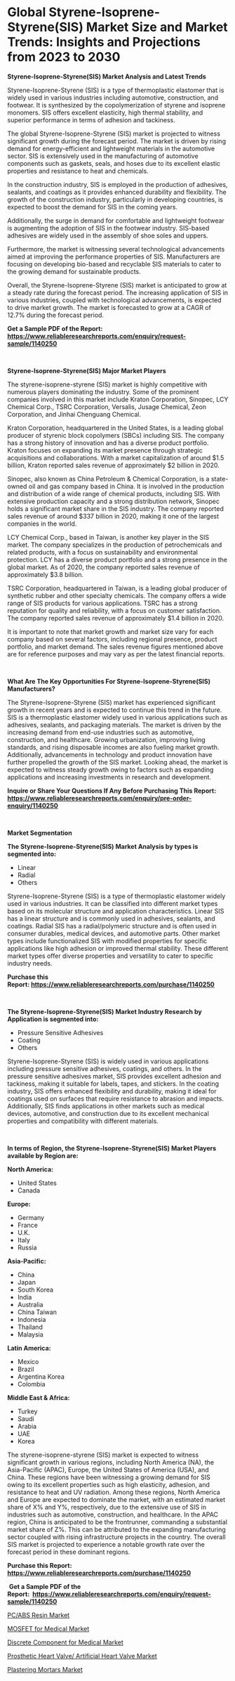 <p><h1>Global Styrene-Isoprene-Styrene(SIS) Market Size and Market Trends: Insights and Projections from 2023 to 2030</h1></p><p><strong>Styrene-Isoprene-Styrene(SIS) Market Analysis and Latest Trends</strong></p>
<p><p>Styrene-Isoprene-Styrene (SIS) is a type of thermoplastic elastomer that is widely used in various industries including automotive, construction, and footwear. It is synthesized by the copolymerization of styrene and isoprene monomers. SIS offers excellent elasticity, high thermal stability, and superior performance in terms of adhesion and tackiness.</p><p>The global Styrene-Isoprene-Styrene (SIS) market is projected to witness significant growth during the forecast period. The market is driven by rising demand for energy-efficient and lightweight materials in the automotive sector. SIS is extensively used in the manufacturing of automotive components such as gaskets, seals, and hoses due to its excellent elastic properties and resistance to heat and chemicals.</p><p>In the construction industry, SIS is employed in the production of adhesives, sealants, and coatings as it provides enhanced durability and flexibility. The growth of the construction industry, particularly in developing countries, is expected to boost the demand for SIS in the coming years.</p><p>Additionally, the surge in demand for comfortable and lightweight footwear is augmenting the adoption of SIS in the footwear industry. SIS-based adhesives are widely used in the assembly of shoe soles and uppers.</p><p>Furthermore, the market is witnessing several technological advancements aimed at improving the performance properties of SIS. Manufacturers are focusing on developing bio-based and recyclable SIS materials to cater to the growing demand for sustainable products.</p><p>Overall, the Styrene-Isoprene-Styrene (SIS) market is anticipated to grow at a steady rate during the forecast period. The increasing application of SIS in various industries, coupled with technological advancements, is expected to drive market growth. The market is forecasted to grow at a CAGR of 12.7% during the forecast period.</p></p>
<p><strong>Get a Sample PDF of the Report:&nbsp; <a href="https://www.reliableresearchreports.com/enquiry/request-sample/1140250">https://www.reliableresearchreports.com/enquiry/request-sample/1140250</a></strong></p>
<p>&nbsp;</p>
<p><strong>Styrene-Isoprene-Styrene(SIS) Major Market Players</strong></p>
<p><p>The styrene-isoprene-styrene (SIS) market is highly competitive with numerous players dominating the industry. Some of the prominent companies involved in this market include Kraton Corporation, Sinopec, LCY Chemical Corp., TSRC Corporation, Versalis, Jusage Chemical, Zeon Corporation, and Jinhai Chenguang Chemical.</p><p>Kraton Corporation, headquartered in the United States, is a leading global producer of styrenic block copolymers (SBCs) including SIS. The company has a strong history of innovation and has a diverse product portfolio. Kraton focuses on expanding its market presence through strategic acquisitions and collaborations. With a market capitalization of around $1.5 billion, Kraton reported sales revenue of approximately $2 billion in 2020.</p><p>Sinopec, also known as China Petroleum & Chemical Corporation, is a state-owned oil and gas company based in China. It is involved in the production and distribution of a wide range of chemical products, including SIS. With extensive production capacity and a strong distribution network, Sinopec holds a significant market share in the SIS industry. The company reported sales revenue of around $337 billion in 2020, making it one of the largest companies in the world.</p><p>LCY Chemical Corp., based in Taiwan, is another key player in the SIS market. The company specializes in the production of petrochemicals and related products, with a focus on sustainability and environmental protection. LCY has a diverse product portfolio and a strong presence in the global market. As of 2020, the company reported sales revenue of approximately $3.8 billion.</p><p>TSRC Corporation, headquartered in Taiwan, is a leading global producer of synthetic rubber and other specialty chemicals. The company offers a wide range of SIS products for various applications. TSRC has a strong reputation for quality and reliability, with a focus on customer satisfaction. The company reported sales revenue of approximately $1.4 billion in 2020.</p><p>It is important to note that market growth and market size vary for each company based on several factors, including regional presence, product portfolio, and market demand. The sales revenue figures mentioned above are for reference purposes and may vary as per the latest financial reports.</p></p>
<p>&nbsp;</p>
<p><strong>What Are The Key Opportunities For Styrene-Isoprene-Styrene(SIS) Manufacturers?</strong></p>
<p><p>The Styrene-Isoprene-Styrene (SIS) market has experienced significant growth in recent years and is expected to continue this trend in the future. SIS is a thermoplastic elastomer widely used in various applications such as adhesives, sealants, and packaging materials. The market is driven by the increasing demand from end-use industries such as automotive, construction, and healthcare. Growing urbanization, improving living standards, and rising disposable incomes are also fueling market growth. Additionally, advancements in technology and product innovation have further propelled the growth of the SIS market. Looking ahead, the market is expected to witness steady growth owing to factors such as expanding applications and increasing investments in research and development.</p></p>
<p><strong>Inquire or Share Your Questions If Any Before Purchasing This Report: <a href="https://www.reliableresearchreports.com/enquiry/pre-order-enquiry/1140250">https://www.reliableresearchreports.com/enquiry/pre-order-enquiry/1140250</a></strong></p>
<p>&nbsp;</p>
<p><strong>Market Segmentation</strong></p>
<p><strong>The Styrene-Isoprene-Styrene(SIS) Market Analysis by types is segmented into:</strong></p>
<p><ul><li>Linear</li><li>Radial</li><li>Others</li></ul></p>
<p><p>Styrene-Isoprene-Styrene (SIS) is a type of thermoplastic elastomer widely used in various industries. It can be classified into different market types based on its molecular structure and application characteristics. Linear SIS has a linear structure and is commonly used in adhesives, sealants, and coatings. Radial SIS has a radial/polymeric structure and is often used in consumer durables, medical devices, and automotive parts. Other market types include functionalized SIS with modified properties for specific applications like high adhesion or improved thermal stability. These different market types offer diverse properties and versatility to cater to specific industry needs.</p></p>
<p><strong>Purchase this Report:&nbsp;<a href="https://www.reliableresearchreports.com/purchase/1140250">https://www.reliableresearchreports.com/purchase/1140250</a></strong></p>
<p>&nbsp;</p>
<p><strong>The Styrene-Isoprene-Styrene(SIS) Market Industry Research by Application is segmented into:</strong></p>
<p><ul><li>Pressure Sensitive Adhesives</li><li>Coating</li><li>Others</li></ul></p>
<p><p>Styrene-Isoprene-Styrene (SIS) is widely used in various applications including pressure sensitive adhesives, coatings, and others. In the pressure sensitive adhesives market, SIS provides excellent adhesion and tackiness, making it suitable for labels, tapes, and stickers. In the coating industry, SIS offers enhanced flexibility and durability, making it ideal for coatings used on surfaces that require resistance to abrasion and impacts. Additionally, SIS finds applications in other markets such as medical devices, automotive, and construction due to its excellent mechanical properties and compatibility with different materials.</p></p>
<p>&nbsp;</p>
<p><strong>In terms of Region, the Styrene-Isoprene-Styrene(SIS) Market Players available by Region are:</strong></p>
<p>
    <p> <strong> North America: </strong>
        <ul>
            <li>United States</li>
            <li>Canada</li>
        </ul>
        </p> 
    <p> <strong> Europe: </strong>
        <ul>
            <li>Germany</li>
            <li>France</li>
            <li>U.K.</li>
            <li>Italy</li>
            <li>Russia</li>
        </ul>
        </p> 
    <p> <strong> Asia-Pacific: </strong>
        <ul>
            <li>China</li>
            <li>Japan</li>
            <li>South Korea</li>
            <li>India</li>
            <li>Australia</li>
            <li>China Taiwan</li>
            <li>Indonesia</li>
            <li>Thailand</li>
            <li>Malaysia</li>
        </ul>
        </p> 
    <p> <strong> Latin America: </strong>
        <ul>
            <li>Mexico</li>
            <li>Brazil</li>
            <li>Argentina Korea</li>
            <li>Colombia</li>
        </ul>
        </p> 
    <p> <strong> Middle East & Africa: </strong>
        <ul>
            <li>Turkey</li>
            <li>Saudi</li>
            <li>Arabia</li>
            <li>UAE</li>
            <li>Korea</li>
        </ul>
    </p>
    </p>
<p><p>The styrene-isoprene-styrene (SIS) market is expected to witness significant growth in various regions, including North America (NA), the Asia-Pacific (APAC), Europe, the United States of America (USA), and China. These regions have been witnessing a growing demand for SIS owing to its excellent properties such as high elasticity, adhesion, and resistance to heat and UV radiation. Among these regions, North America and Europe are expected to dominate the market, with an estimated market share of X% and Y%, respectively, due to the extensive use of SIS in industries such as automotive, construction, and healthcare. In the APAC region, China is anticipated to be the frontrunner, commanding a substantial market share of Z%. This can be attributed to the expanding manufacturing sector coupled with rising infrastructure projects in the country. The overall SIS market is projected to experience a notable growth rate over the forecast period in these dominant regions.</p></p>
<p><strong>Purchase this Report: <a href="https://www.reliableresearchreports.com/purchase/1140250">https://www.reliableresearchreports.com/purchase/1140250</a></strong></p>
<p>&nbsp;<strong>Get a Sample PDF of the Report:&nbsp;&nbsp;<a href="https://www.reliableresearchreports.com/enquiry/request-sample/1140250">https://www.reliableresearchreports.com/enquiry/request-sample/1140250</a></strong></p>
<p><strong></strong></p>
<p><p><a href="https://www.linkedin.com/pulse/pcabs-resin-market-research-report-provides-thorough-industry/">PC/ABS Resin Market</a></p><p><a href="https://medium.com/@there.mix.bring/mosfet-for-medical-market-size-market-outlook-and-market-forecast-2023-to-2030-3fb7b0c8dfa9">MOSFET for Medical Market</a></p><p><a href="https://medium.com/@read.code.store/discrete-component-for-medical-market-report-reveals-the-latest-trends-and-growth-opportunities-of-a62962f384ff">Discrete Component for Medical Market</a></p><p><a href="https://github.com/kholmovskayalyudmila/Market-Research-Report-List-1/blob/main/prosthetic-heart-valve-artificial-heart-valve-market.md">Prosthetic Heart Valve/ Artificial Heart Valve Market</a></p><p><a href="https://www.linkedin.com/pulse/plastering-mortars-market-insights-players-forecast-till-2030/">Plastering Mortars Market</a></p></p>